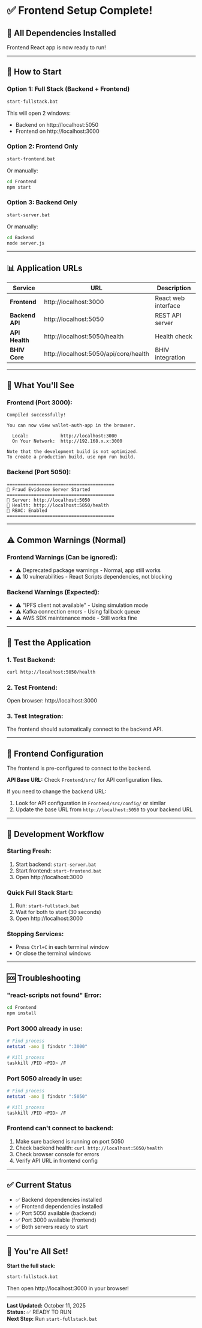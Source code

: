 # ✅ Frontend Setup Complete!

## 🎉 **All Dependencies Installed**

Frontend React app is now ready to run!

---

## 🚀 **How to Start**

### **Option 1: Full Stack (Backend + Frontend)**
```bash
start-fullstack.bat
```
This will open 2 windows:
- Backend on http://localhost:5050
- Frontend on http://localhost:3000

### **Option 2: Frontend Only**
```bash
start-frontend.bat
```
Or manually:
```bash
cd Frontend
npm start
```

### **Option 3: Backend Only**
```bash
start-server.bat
```
Or manually:
```bash
cd Backend
node server.js
```

---

## 📊 **Application URLs**

| Service | URL | Description |
|---------|-----|-------------|
| **Frontend** | http://localhost:3000 | React web interface |
| **Backend API** | http://localhost:5050 | REST API server |
| **API Health** | http://localhost:5050/health | Health check |
| **BHIV Core** | http://localhost:5050/api/core/health | BHIV integration |

---

## 🎯 **What You'll See**

### **Frontend (Port 3000):**
```
Compiled successfully!

You can now view wallet-auth-app in the browser.

  Local:            http://localhost:3000
  On Your Network:  http://192.168.x.x:3000

Note that the development build is not optimized.
To create a production build, use npm run build.
```

### **Backend (Port 5050):**
```
========================================
🚀 Fraud Evidence Server Started
========================================
📡 Server: http://localhost:5050
📝 Health: http://localhost:5050/health
🔐 RBAC: Enabled
========================================
```

---

## ⚠️ **Common Warnings (Normal)**

### **Frontend Warnings (Can be ignored):**
- ⚠️ Deprecated package warnings - Normal, app still works
- ⚠️ 10 vulnerabilities - React Scripts dependencies, not blocking

### **Backend Warnings (Expected):**
- ⚠️ "IPFS client not available" - Using simulation mode
- ⚠️ Kafka connection errors - Using fallback queue
- ⚠️ AWS SDK maintenance mode - Still works fine

---

## 🧪 **Test the Application**

### **1. Test Backend:**
```bash
curl http://localhost:5050/health
```

### **2. Test Frontend:**
Open browser: http://localhost:3000

### **3. Test Integration:**
The frontend should automatically connect to the backend API.

---

## 🔧 **Frontend Configuration**

The frontend is pre-configured to connect to the backend.

**API Base URL:** Check `Frontend/src/` for API configuration files.

If you need to change the backend URL:
1. Look for API configuration in `Frontend/src/config/` or similar
2. Update the base URL from `http://localhost:5050` to your backend URL

---

## 📝 **Development Workflow**

### **Starting Fresh:**
1. Start backend: `start-server.bat`
2. Start frontend: `start-frontend.bat`
3. Open http://localhost:3000

### **Quick Full Stack Start:**
1. Run: `start-fullstack.bat`
2. Wait for both to start (30 seconds)
3. Open http://localhost:3000

### **Stopping Services:**
- Press `Ctrl+C` in each terminal window
- Or close the terminal windows

---

## 🆘 **Troubleshooting**

### **"react-scripts not found" Error:**
```bash
cd Frontend
npm install
```

### **Port 3000 already in use:**
```bash
# Find process
netstat -ano | findstr ":3000"

# Kill process
taskkill /PID <PID> /F
```

### **Port 5050 already in use:**
```bash
# Find process
netstat -ano | findstr ":5050"

# Kill process
taskkill /PID <PID> /F
```

### **Frontend can't connect to backend:**
1. Make sure backend is running on port 5050
2. Check backend health: `curl http://localhost:5050/health`
3. Check browser console for errors
4. Verify API URL in frontend config

---

## ✅ **Current Status**

- ✅ Backend dependencies installed
- ✅ Frontend dependencies installed
- ✅ Port 5050 available (backend)
- ✅ Port 3000 available (frontend)
- ✅ Both servers ready to start

---

## 🎊 **You're All Set!**

**Start the full stack:**
```bash
start-fullstack.bat
```

Then open http://localhost:3000 in your browser!

---

**Last Updated:** October 11, 2025  
**Status:** ✅ READY TO RUN  
**Next Step:** Run `start-fullstack.bat`

